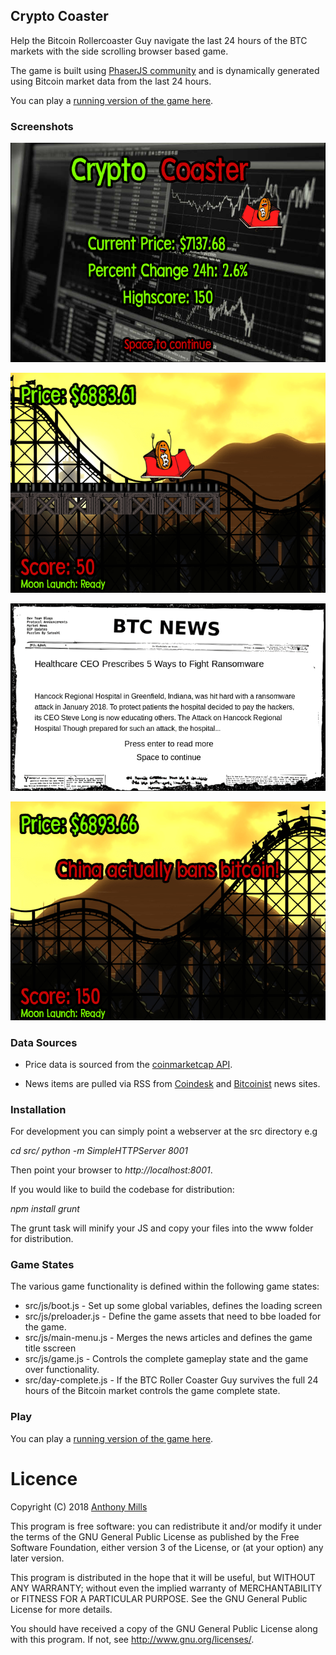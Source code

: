 ## Crypto Coaster

Help the Bitcoin Rollercoaster Guy navigate the last 24 hours of the BTC markets with the side scrolling browser based game.

The game is built using [PhaserJS community](http://phaser.io/) and is dynamically generated using Bitcoin market data from the last 24 hours.

You can play a [running version of the game here](https://gateway.ipfs.io/ipfs/Qma2P61qA2HCnQjjs4nhejLkU6bwbN34fGLYCNxhzsGSqh/).

### Screenshots

![Title Screen](/screenshots/title_screen.png?raw=true "Title Screen")

![Gameplay](/screenshots/game_playing.png?raw=true "Gameplay")

![News Item](/screenshots/news_open.png?raw=true "News Item")

![Game Over](/screenshots/game_over.png?raw=true "Game Over")

### Data Sources

* Price data is sourced from the [coinmarketcap API](https://coinmarketcap.com/api/).

* News items are pulled via RSS from [Coindesk](https://www.coindesk.com/) and [Bitcoinist](http://bitcoinist.com/) news sites.

### Installation

For development you can simply point a webserver at the src directory e.g

_cd src/_
_python -m SimpleHTTPServer 8001_

Then point your browser to _http://localhost:8001_.

If you would like to build the codebase for distribution:

_npm install_
_grunt_

The grunt task will minify your JS and copy your files into the www folder for distribution. 

### Game States

The various game functionality is defined within the following game states:

* src/js/boot.js - Set up some global variables, defines the loading screen
* src/js/preloader.js - Define the game assets that need to bbe loaded for the game.
* src/js/main-menu.js - Merges the news articles and defines the game title sscreen
* src/js/game.js - Controls the complete gameplay state and the game over functionality.
* src/day-complete.js - If the BTC Roller Coaster Guy survives the full 24 hours of the Bitcoin market controls the game complete state.

### Play

You can play a [running version of the game here](https://gateway.ipfs.io/ipfs/Qma2P61qA2HCnQjjs4nhejLkU6bwbN34fGLYCNxhzsGSqh/).

# Licence

Copyright (C) 2018 [Anthony Mills](http://www.anthony-mills.com)

This program is free software: you can redistribute it and/or modify
it under the terms of the GNU General Public License as published by
the Free Software Foundation, either version 3 of the License, or
(at your option) any later version.

This program is distributed in the hope that it will be useful,
but WITHOUT ANY WARRANTY; without even the implied warranty of
MERCHANTABILITY or FITNESS FOR A PARTICULAR PURPOSE.  See the
GNU General Public License for more details.

You should have received a copy of the GNU General Public License
along with this program.  If not, see <http://www.gnu.org/licenses/>.


